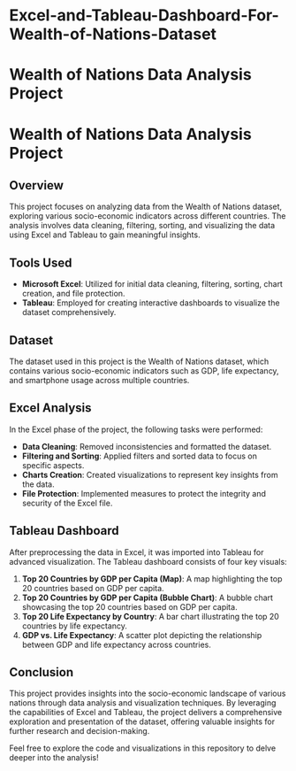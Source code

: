 # Excel-and-Tableau-Dashboard-For-Wealth-of-Nations-Dataset
# Wealth of Nations Data Analysis Project
# Wealth of Nations Data Analysis Project

## Overview
This project focuses on analyzing data from the Wealth of Nations dataset, exploring various socio-economic indicators across different countries. The analysis involves data cleaning, filtering, sorting, and visualizing the data using Excel and Tableau to gain meaningful insights.

## Tools Used
- **Microsoft Excel**: Utilized for initial data cleaning, filtering, sorting, chart creation, and file protection.
- **Tableau**: Employed for creating interactive dashboards to visualize the dataset comprehensively.

## Dataset
The dataset used in this project is the Wealth of Nations dataset, which contains various socio-economic indicators such as GDP, life expectancy, and smartphone usage across multiple countries.

## Excel Analysis
In the Excel phase of the project, the following tasks were performed:
- **Data Cleaning**: Removed inconsistencies and formatted the dataset.
- **Filtering and Sorting**: Applied filters and sorted data to focus on specific aspects.
- **Charts Creation**: Created visualizations to represent key insights from the data.
- **File Protection**: Implemented measures to protect the integrity and security of the Excel file.

## Tableau Dashboard
After preprocessing the data in Excel, it was imported into Tableau for advanced visualization. The Tableau dashboard consists of four key visuals:
1. **Top 20 Countries by GDP per Capita (Map)**: A map highlighting the top 20 countries based on GDP per capita.
2. **Top 20 Countries by GDP per Capita (Bubble Chart)**: A bubble chart showcasing the top 20 countries based on GDP per capita.
3. **Top 20 Life Expectancy by Country**: A bar chart illustrating the top 20 countries by life expectancy.
4. **GDP vs. Life Expectancy**: A scatter plot depicting the relationship between GDP and life expectancy across countries.

## Conclusion
This project provides insights into the socio-economic landscape of various nations through data analysis and visualization techniques. By leveraging the capabilities of Excel and Tableau, the project delivers a comprehensive exploration and presentation of the dataset, offering valuable insights for further research and decision-making.

Feel free to explore the code and visualizations in this repository to delve deeper into the analysis!


